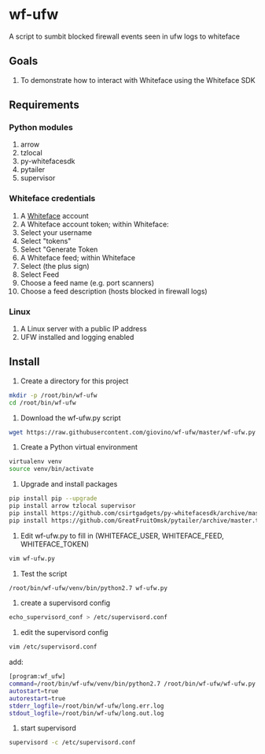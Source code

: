 # wf-ufw
A script to sumbit blocked firewall events seen in ufw logs to whiteface

## Goals

1. To demonstrate how to interact with Whiteface using the Whiteface SDK

## Requirements

### Python modules

1. arrow
1. tzlocal
1. py-whitefacesdk
1. pytailer
1. supervisor

### Whiteface credentials

1. A [Whiteface](https://whiteface.csirtgadgets.com) account
1. A Whiteface account token; within Whiteface:
  1. Select your username
  1. Select "tokens"
  1. Select "Generate Token
1. A Whiteface feed; within Whiteface
  1. Select (the plus sign)
  1. Select Feed
  1. Choose a feed name (e.g. port scanners)
  1. Choose a feed description (hosts blocked in firewall logs)

### Linux

1. A Linux server with a public IP address
1. UFW installed and logging enabled

## Install

1. Create a directory for this project 
  ```bash
  mkdir -p /root/bin/wf-ufw
  cd /root/bin/wf-ufw
  ```
1. Download the wf-ufw.py script
  ```bash 
  wget https://raw.githubusercontent.com/giovino/wf-ufw/master/wf-ufw.py
  ```
1. Create a Python virtual environment
  ```bash
  virtualenv venv
  source venv/bin/activate
  ```
1. Upgrade and install packages
  ```bash
  pip install pip --upgrade
  pip install arrow tzlocal supervisor
  pip install https://github.com/csirtgadgets/py-whitefacesdk/archive/master.tar.gz 
  pip install https://github.com/GreatFruitOmsk/pytailer/archive/master.tar.gz
  ```
1. Edit wf-ufw.py to fill in (WHITEFACE_USER, WHITEFACE_FEED, WHITEFACE_TOKEN)
  ```bash
  vim wf-ufw.py
  ```
1. Test the script
  ```bash
  /root/bin/wf-ufw/venv/bin/python2.7 wf-ufw.py
  ```
1. create a supervisord config
  ```bash
  echo_supervisord_conf > /etc/supervisord.conf
  ```
1. edit the supervisord config
  ```bash
  vim /etc/supervisord.conf
  ```
  add:
  ```bash
  [program:wf_ufw]
  command=/root/bin/wf-ufw/venv/bin/python2.7 /root/bin/wf-ufw/wf-ufw.py
  autostart=true
  autorestart=true
  stderr_logfile=/root/bin/wf-ufw/long.err.log
  stdout_logfile=/root/bin/wf-ufw/long.out.log
  ```
1. start supervisord
  ```bash
  supervisord -c /etc/supervisord.conf
  ```


